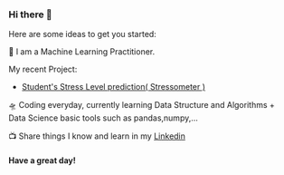 ### Hi there 👋




Here are some ideas to get you started:

🎤 I am a Machine Learning Practitioner. 
   
   
 My recent Project:
   -  [ Student's Stress Level prediction( Stressometer ) ](https://github.com/Chhabii/Stressometer)

🛸 Coding everyday, currently learning Data Structure and Algorithms + Data Science basic tools such as pandas,numpy,...


<!-- 💬 Actively writing blogs Check it Out!  -->

📺 Share things I know and learn in my [Linkedin](https://www.linkedin.com/in/chhabi-acharya-95747a19a/)


<!-- ![Chhabii's GitHub stats](https://github-readme-stats.vercel.app/api?username=Chhabii&show_icons=true&theme=radical)
                     [![Top Langs](https://github-readme-stats.vercel.app/api/top-langs/?username=Chhabii&langs_count=8)](https://github.com/Chhabii/github-readme-stats)
-->


#### Have a great day!
